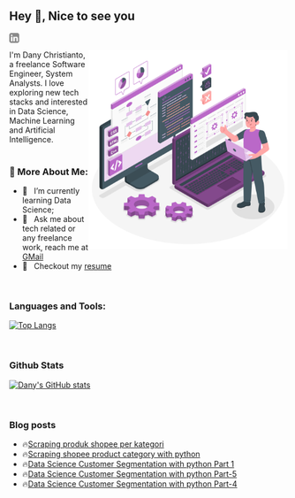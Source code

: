 ## Hey 👋, Nice to see you
<a href='https://www.linkedin.com/in/danychristianto/'><img align='left' alt="linkedin" src="https://raw.githubusercontent.com/noufath/noufath/main/assets/linkedin.svg" height='18px'/></a> <br>

<a href="https://storyset.com/technology">
<img align="right" alt="Technology illustrations by Storyset" src="https://raw.githubusercontent.com/noufath/noufath/main/assets/programmer.svg" width="360px"/></a>
I'm Dany Christianto, a freelance Software Engineer, System Analysts. I love exploring new tech stacks and interested in Data Science, Machine Learning and Artificial Intelligence. 
<br/>
<br/>


  
### 🧐 More About Me:
- 🌱 &nbsp; I’m currently learning Data Science; 
- 💼 &nbsp; Ask me about tech related or any freelance work, reach me at [GMail](mailto:danychristianto@gmail.com)
- 📝 &nbsp; Checkout my [resume]()


<br>

### Languages and Tools:
[![Top Langs](https://github-readme-stats.vercel.app/api/top-langs/?username=noufath)](https://github.com/noufath/github-readme-stats)

<br>


### Github Stats
[![Dany's GitHub stats](https://github-readme-stats.vercel.app/api?username=noufath)](https://github.com/noufath/github-readme-stats)

<br>

### Blog posts
<!-- BLOG-POST-LIST:START -->
 - 🔥[Scraping produk shopee per kategori](https://danynotes.github.io/scraping/2021/09/12/scraping-shopee-product-by-category.html)
 - 🔥[Scraping shopee product category with python](https://danynotes.github.io/scraping/2021/08/17/scraping-shopee-category-product.html)
 - 🔥[Data Science Customer Segmentation with python Part 1](https://danynotes.github.io/data%20science/2021/07/19/customer-segmentation-with-python.html)
 - 🔥[Data Science Customer Segmentation with python Part-5](https://danynotes.github.io/data%20science/2021/07/19/customer-segmentation-with-python-part5.html)
 - 🔥[Data Science Customer Segmentation with python Part-4](https://danynotes.github.io/data%20science/2021/07/19/customer-segmentation-with-python-part4.html)<!-- BLOG-POST-LIST:END -->


